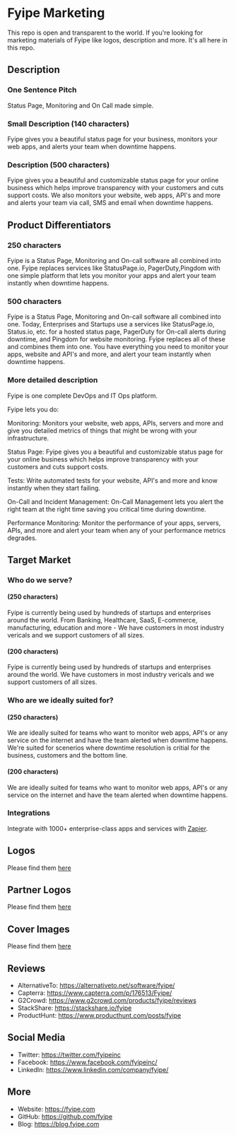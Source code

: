 # Fyipe Marketing

This repo is open and transparent to the world. If you're looking for marketing materials of Fyipe like logos, description and more. It's all here in this repo.

## Description

### One Sentence Pitch

Status Page, Monitoring and On Call made simple.

### Small Description (140 characters)

Fyipe gives you a beautiful status page for your business, monitors your web apps, and alerts your team when downtime happens.

### Description (500 characters)

Fyipe gives you a beautiful and customizable status page for your online business which helps improve transparency with your customers and cuts support costs.
We also monitors your website, web apps, API's and more and alerts your team via call, SMS and email when downtime happens.

## Product Differentiators

### 250 characters

Fyipe is a Status Page, Monitoring and On-call software all combined into one. Fyipe replaces services like StatusPage.io, PagerDuty,Pingdom with one simple platform that lets you monitor your apps and alert your team instantly when downtime happens.

### 500 characters

Fyipe is a Status Page, Monitoring and On-call software all combined into one. Today, Enterprises and Startups use a services like StatusPage.io, Status.io, etc. for a hosted status page, PagerDuty for On-call alerts during downtime, and Pingdom for website monitoring. Fyipe replaces all of these and combines them into one. You have everything you need to monitor your apps, website and API's and more, and alert your team instantly when downtime happens.

### More detailed description

Fyipe is one complete DevOps and IT Ops platform. 

Fyipe lets you do: 

Monitoring: Monitors your website, web apps, APIs, servers and more and give you detailed metrics of things that might be wrong with your infrastructure. 

Status Page: Fyipe gives you a beautiful and customizable status page for your online business which helps improve transparency with your customers and cuts support costs.

Tests: Write automated tests for your website, API's and more and know instantly when they start failing. 

On-Call and Incident Management: On-Call Management lets you alert the right team at the right time saving you critical time during downtime.

Performance Monitoring: Monitor the performance of your apps, servers, APIs, and more and alert your team when any of your performance metrics degrades.

## Target Market

### Who do we serve?

#### (250 characters)

Fyipe is currently being used by hundreds of startups and enterprises around the world. From Banking, Healthcare, SaaS, E-commerce, manufacturing, education and more - We have customers in most industry vericals and we support customers of all sizes.

#### (200 characters)

Fyipe is currently being used by hundreds of startups and enterprises around the world. We have customers in most industry vericals and we support customers of all sizes.

### Who are we ideally suited for?

#### (250 characters)

We are ideally suited for teams who want to monitor web apps, API's or any service on the internet and have the team alerted when downtime happens. We're suited for scenerios where downtime resolution is critial for the business, customers and the bottom line.

#### (200 characters)

We are ideally suited for teams who want to monitor web apps, API's or any service on the internet and have the team alerted when downtime happens.

### Integrations

Integrate with 1000+ enterprise-class apps and services with [Zapier](https://zapier.com).

## Logos

Please find them [here](/logos)

## Partner Logos

Please find them [here](/partner-logos)

## Cover Images

Please find them [here](/covers)

## Reviews

-   AlternativeTo: https://alternativeto.net/software/fyipe/
-   Capterra: https://www.capterra.com/p/176513/Fyipe/
-   G2Crowd: https://www.g2crowd.com/products/fyipe/reviews
-   StackShare: https://stackshare.io/fyipe
-   ProductHunt: https://www.producthunt.com/posts/fyipe

## Social Media

-   Twitter: https://twitter.com/fyipeinc
-   Facebook: https://www.facebook.com/fyipeinc/
-   LinkedIn: https://www.linkedin.com/company/fyipe/

## More

-   Website: https://fyipe.com
-   GitHub: https://github.com/fyipe
-   Blog: https://blog.fyipe.com
